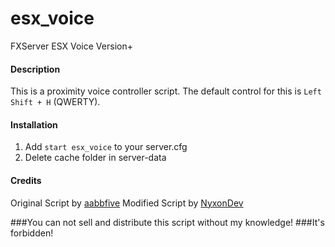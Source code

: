 # esx_voice
FXServer ESX Voice Version+


#### Description
This is a proximity voice controller script. The default control for this is `Left Shift + H` (QWERTY).

#### Installation

1) Add `start esx_voice` to your server.cfg
2) Delete cache folder in server-data


#### Credits
Original Script by [aabbfive](https://github.com/aabbfive/voicecontroller)
Modified Script by [NyxonDev](https://github.com/NyxonDev)


###You can not sell and distribute this script without my knowledge!
###It's forbidden!